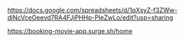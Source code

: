 <!-- Link phân chia công việc -->

https://docs.google.com/spreadsheets/d/1qXsyZ-f3ZWw-djNcVceOeevd7RA4FJjPHHp-PIeZwLo/edit?usp=sharing


https://booking-movie-app.surge.sh/home